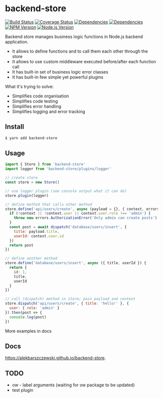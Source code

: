 # backend-store

[![Build Status](https://travis-ci.org/alekbarszczewski/backend-store.svg?branch=master)](https://travis-ci.org/alekbarszczewski/backend-store)
[![Coverage Status](https://coveralls.io/repos/github/alekbarszczewski/backend-store/badge.svg)](https://coveralls.io/github/alekbarszczewski/backend-store)
[![Dependencies](https://david-dm.org/alekbarszczewski/backend-store/status.svg)](https://david-dm.org/alekbarszczewski/backend-store)
[![Dependencies](https://david-dm.org/alekbarszczewski/backend-store/dev-status.svg)](https://david-dm.org/alekbarszczewski/backend-store?type=dev)
[![NPM Version](https://img.shields.io/npm/v/backend-store.svg)]()
[![Node.js Version](https://img.shields.io/node/v/backend-store.svg)]()


Backend store manages business logic functions in Node.js backend application.

* It allows to define functions and to call them each other through the store
* It allows to use custom middleware executed before/after each function call
* It has built-in set of business logic error classes
* It has built-in few simple yet powerful plugins

What it's trying to solve:

* Simplifies code organisation
* Simplifies code testing
* Simplifies error handling
* Simplifies logging and error tracking

## Install

```sh
$ yarn add backend-store
```

## Usage

```js
import { Store } from 'backend-store'
import logger from 'backend-store/plugins/logger'

// create store
const store = new Store()

// use logger plugin (see console output what it can do)
store.plugin(logger)

// define method that calls other method
store.define('api/users/create', async (payload = {}, { context, errors, dispatch }) {
  if (!context || !context.user || context.user.role !== 'admin') {
    throw new errors.AuthorizationError('Only admin can create posts')
  }
  const post = await dispatch('database/users/insert', {
    title: payload.title,
    userId: context.user.id
  })
  return post
})

// define another method
store.define('database/users/insert', async ({ title, userId }) {
  return {
    id: 1,
    title,
    userId
  }
})

// call (dispatch) method in store; pass payload and context
store.dispatch('api/users/create', { title: 'hello!' }, {
  user: { role: 'admin' }
}).then(post => {
  console.log(post)
})
```

More examples in docs

## Docs

https://alekbarszczewski.github.io/backend-store.

## TODO

* ow - label arguments (waiting for ow package to be updated)
* test plugin
